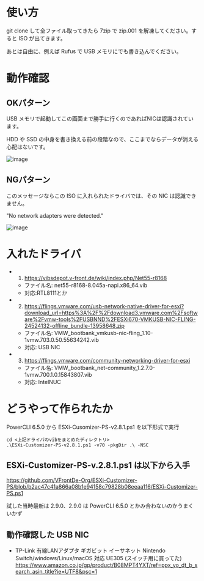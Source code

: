 # 使い方
git clone して全ファイル取ってきたら 7zip で zip.001 を解凍してください。すると ISO が出てきます。

あとは自由に、例えば Rufus で USB メモリにでも書き込んでください。

# 動作確認

## OKパターン
USB メモリで起動してこの画面まで勝手に行くのであればNICは認識されています。

HDD や SSD の中身を書き換える前の段階なので、ここまでならデータが消える心配はないです。

![image](https://github.com/sakkuntyo/ESXi-ISO-70u3m-usbnic-intelnuc-RTL8111/assets/20591351/8a031342-bfec-4cfe-a91b-f1b8adef5d43)

## NGパターン

このメッセージならこの ISO に入れられたドライバでは、その NIC は認識できません。

"No network adapters were detected."

![image](https://github.com/sakkuntyo/ESXi-ISO-70u3m-usbnic-intelnuc-RTL8111/assets/20591351/abb03687-267a-49bf-9b99-36bd237e2968)


# 入れたドライバ
- 1. https://vibsdepot.v-front.de/wiki/index.php/Net55-r8168 
  - ファイル名: net55-r8168-8.045a-napi.x86_64.vib
  - 対応:RTL8111とか
- 2. https://flings.vmware.com/usb-network-native-driver-for-esxi?download_url=https%3A%2F%2Fdownload3.vmware.com%2Fsoftware%2Fvmw-tools%2FUSBNND%2FESXi670-VMKUSB-NIC-FLING-24524132-offline_bundle-13958648.zip
  - ファイル名: VMW_bootbank_vmkusb-nic-fling_1.10-1vmw.703.0.50.55634242.vib
  - 対応: USB NIC
- 3. https://flings.vmware.com/community-networking-driver-for-esxi
  - ファイル名: VMW_bootbank_net-community_1.2.7.0-1vmw.700.1.0.15843807.vib
  - 対応: IntelNUC

# どうやって作られたか
PowerCLI 6.5.0 から ESXi-Cusomizer-PS-v2.8.1.ps1 を以下形式で実行

```
cd <上記ドライバのvibをまとめたディレクトリ>
.\ESXi-Customizer-PS-v2.8.1.ps1 -v70 -pkgDir .\ -NSC
```

## ESXi-Customizer-PS-v.2.8.1.ps1 は以下から入手

https://github.com/VFrontDe-Org/ESXi-Customizer-PS/blob/b2ac47c41a866a08b1e94158c79828b08eeaa116/ESXi-Customizer-PS.ps1

試した当時最新は 2.9.0、2.9.0 は PowerCLI 6.5.0 とかみ合わないのかうまくいかず

## 動作確認した USB NIC

- TP-Link 有線LANアダプタ ギガビット イーサネット Nintendo Switch/windows/Linux/macOS 対応 UE305 (スイッチ用に買ってた)
https://www.amazon.co.jp/gp/product/B08MPT4YXT/ref=ppx_yo_dt_b_search_asin_title?ie=UTF8&psc=1
